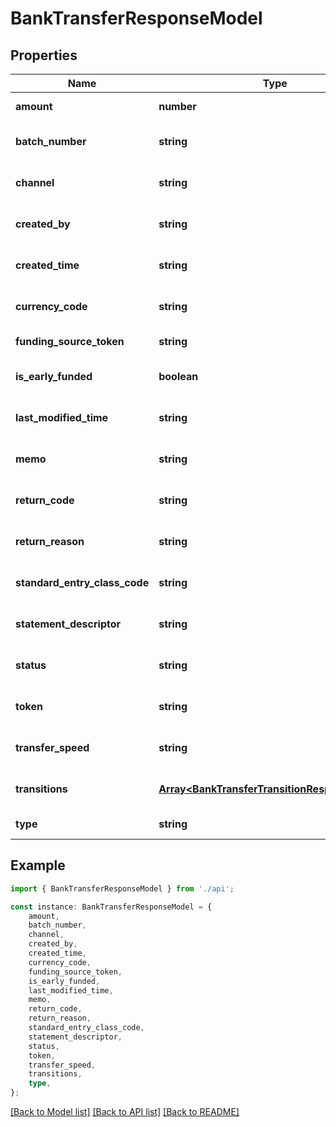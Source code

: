 # BankTransferResponseModel


## Properties

Name | Type | Description | Notes
------------ | ------------- | ------------- | -------------
**amount** | **number** |  | [default to undefined]
**batch_number** | **string** |  | [optional] [default to undefined]
**channel** | **string** | default &#x3D; API | [optional] [default to undefined]
**created_by** | **string** |  | [optional] [default to undefined]
**created_time** | **string** |  | [optional] [default to undefined]
**currency_code** | **string** | default &#x3D; USD | [optional] [default to undefined]
**funding_source_token** | **string** |  | [default to undefined]
**is_early_funded** | **boolean** |  | [optional] [default to undefined]
**last_modified_time** | **string** |  | [optional] [default to undefined]
**memo** | **string** |  | [optional] [default to undefined]
**return_code** | **string** |  | [optional] [default to undefined]
**return_reason** | **string** |  | [optional] [default to undefined]
**standard_entry_class_code** | **string** |  | [optional] [default to undefined]
**statement_descriptor** | **string** |  | [optional] [default to undefined]
**status** | **string** |  | [optional] [default to undefined]
**token** | **string** |  | [optional] [default to undefined]
**transfer_speed** | **string** | default &#x3D; STANDARD | [optional] [default to undefined]
**transitions** | [**Array&lt;BankTransferTransitionResponseModel&gt;**](BankTransferTransitionResponseModel.md) |  | [optional] [default to undefined]
**type** | **string** |  | [default to undefined]

## Example

```typescript
import { BankTransferResponseModel } from './api';

const instance: BankTransferResponseModel = {
    amount,
    batch_number,
    channel,
    created_by,
    created_time,
    currency_code,
    funding_source_token,
    is_early_funded,
    last_modified_time,
    memo,
    return_code,
    return_reason,
    standard_entry_class_code,
    statement_descriptor,
    status,
    token,
    transfer_speed,
    transitions,
    type,
};
```

[[Back to Model list]](../README.md#documentation-for-models) [[Back to API list]](../README.md#documentation-for-api-endpoints) [[Back to README]](../README.md)
